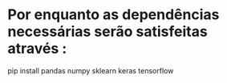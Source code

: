 # Por enquanto as dependências necessárias serão satisfeitas através :

pip install pandas numpy sklearn keras tensorflow